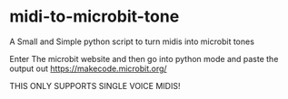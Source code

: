 # midi-to-microbit-tone
A Small and Simple python script to turn midis into microbit tones

Enter The microbit website and then
go into python mode and paste the output out
https://makecode.microbit.org/


THIS ONLY SUPPORTS SINGLE VOICE MIDIS!
